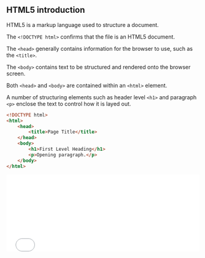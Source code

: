 ## HTML5 introduction

HTML5 is a markup language used to structure a document.

The `<!DOCTYPE html>` confirms that the file is an HTML5 document.

The `<head>` generally contains information for the browser to use, such as the `<title>`.

The `<body>` contains text to be structured and rendered onto the browser screen.

Both `<head>` and `<body>` are contained within an `<html>` element.

A number of structuring elements such as header level `<h1>` and paragraph `<p>` enclose the text to control how it is layed out.

```html
<!DOCTYPE html>
<html>
    <head>
        <title>Page Title</title>
    </head>
    <body>
        <h1>First Level Heading</h1>
        <p>Opening paragraph.</p>
    </body>
</html>
```


<iframe 
    height="200" 
    width="100%" 
    scrolling="no" 
    title="Hello.html" 
    src="Block_1/section_1/Hello.html" 
    frameborder="no" 
    loading="lazy" 
    allowtransparency="true" 
    allowfullscreen="true">
</iframe>
